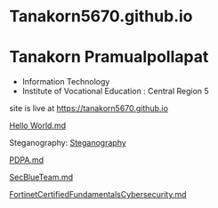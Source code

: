 # Tanakorn5670.github.io

# Tanakorn Pramualpollapat
+ Information Technology
+ Institute of Vocational Education : Central Region 5
  
 site is live at https://tanakorn5670.github.io
 
[Hello World.md](HW.md)

Steganography: [Steganography](card.md)

[PDPA.md](PDPA.md)

[SecBlueTeam.md](SecBlueTeam.md)

[FortinetCertifiedFundamentalsCybersecurity.md](FortinetCertifiedFundamentalsCybersecurity.md)
